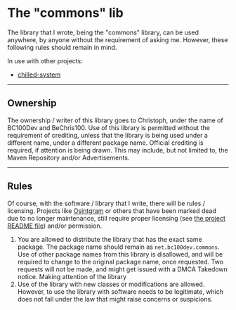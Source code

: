 # The "commons" lib
The library that I wrote, being the "commons" library, can be used anywhere, by
anyone without the requirement of asking me. However, these following rules should
remain in mind.

In use with other projects:
- [chilled-system](https://github.com/BeChris100/chilled-system)

---

## Ownership
The ownership / writer of this library goes to Christoph, under the name of BC100Dev
and BeChris100. Use of this library is permitted without the requirement of
crediting, unless that the library is being used under a different name, under a
different package name. Official crediting is required, if attention is being drawn.
This may include, but not limited to, the Maven Repository and/or Advertisements.

---

## Rules
Of course, with the software / library that I write, there will be rules / licensing.
Projects like [Osintgram](https://github.com/Datalux/Osintgram) or others that have
been marked dead due to no longer maintenance, still require proper licensing (see
[the project README file](../README.md)) and/or permission.

1. You are allowed to distribute the library that has the exact same package. The
   package name should remain as `net.bc100dev.commons`. Use of other package names
   from this library is disallowed, and will be required to change to the original
   package name, once requested. Two requests will not be made, and might get issued
   with a DMCA Takedown notice. Making attention of the library 
2. Use of the library with new classes or modifications are allowed. However,
   to use the library with software needs to be legitimate, which does not fall under
   the law that might raise concerns or suspicions.